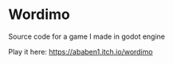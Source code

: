 # Wordimo

Source code for a game I made in godot engine


Play it here: https://ababen1.itch.io/wordimo
